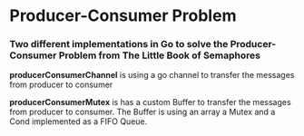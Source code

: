 # Producer-Consumer Problem
### Two different implementations in Go to solve the Producer-Consumer Problem from The Little Book of Semaphores

**producerConsumerChannel** is using a go channel to transfer the messages from producer to consumer

**producerConsumerMutex** is has a custom Buffer to transfer the messages from producer to consumer. The Buffer is using an array a Mutex and a Cond implemented as a FIFO Queue.
